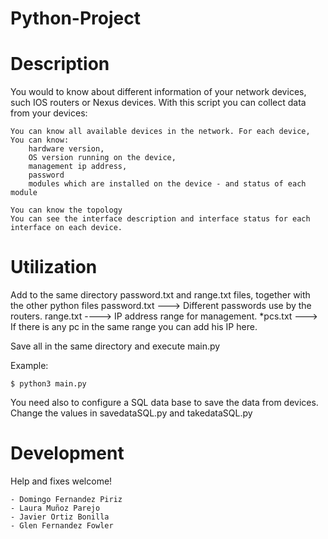 # Python-Project

Description
===========
You would to know about different information of your network devices, such IOS routers or Nexus
devices.
With this script you can collect data from your devices:
	
	You can know all available devices in the network. For each device, You can know:
		hardware version,
		OS version running on the device,
		management ip address,
		password
		modules which are installed on the device - and status of each module

	You can know the topology
	You can see the interface description and interface status for each interface on each device.


Utilization
===========
Add to the same directory password.txt and range.txt files, together with the other python files
	password.txt ---> Different passwords use by the routers.
	range.txt ----> IP address range for management.
	*pcs.txt ---> If there is any pc in the same range you can add his IP here.

Save all in the same directory and execute main.py

Example:
	
	$ python3 main.py
	

You need also to configure a SQL data base to save the data from devices. Change the values in
savedataSQL.py and takedataSQL.py

Development
===========

Help and fixes welcome!

	- Domingo Fernandez Piriz
	- Laura Muñoz Parejo
	- Javier Ortiz Bonilla
	- Glen Fernandez Fowler



